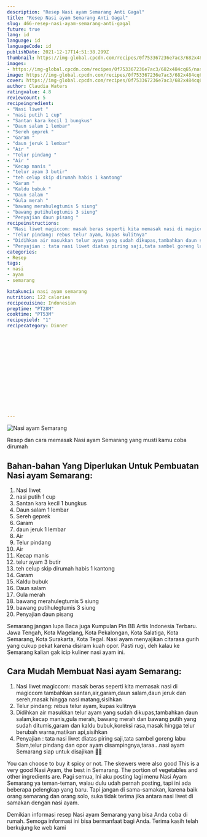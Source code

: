 ```yaml
---
description: "Resep Nasi ayam Semarang Anti Gagal"
title: "Resep Nasi ayam Semarang Anti Gagal"
slug: 466-resep-nasi-ayam-semarang-anti-gagal
future: true
lang: id
language: id
languageCode: id
publishDate: 2021-12-17T14:51:38.299Z 
thumbnail: https://img-global.cpcdn.com/recipes/0f753367236e7ac3/682x484cq65/nasi-ayam-semarang-foto-resep-utama.png
images:
- https://img-global.cpcdn.com/recipes/0f753367236e7ac3/682x484cq65/nasi-ayam-semarang-foto-resep-utama.png
image: https://img-global.cpcdn.com/recipes/0f753367236e7ac3/682x484cq65/nasi-ayam-semarang-foto-resep-utama.png
cover: https://img-global.cpcdn.com/recipes/0f753367236e7ac3/682x484cq65/nasi-ayam-semarang-foto-resep-utama.png
author: Claudia Waters
ratingvalue: 4.8
reviewcount: 5
recipeingredient:
- "Nasi liwet "
- "nasi putih 1 cup"
- "Santan kara kecil 1 bungkus"
- "Daun salam 1 lembar"
- "Sereh geprek "
- "Garam "
- "daun jeruk 1 lembar"
- "Air "
- "Telur pindang "
- "Air "
- "Kecap manis "
- "telur ayam 3 butir"
- "teh celup skip dirumah habis 1 kantong"
- "Garam "
- "Kaldu bubuk "
- "Daun salam "
- "Gula merah "
- "bawang merahulegtumis 5 siung"
- "bawang putihulegtumis 3 siung"
- "Penyajian daun pisang "
recipeinstructions:
- "Nasi liwet magiccom: masak beras seperti kita memasak nasi di magiccom tambahkan santan,air,garam,daun salam,daun jeruk dan sereh,masak hingga nasi matang,sisihkan"
- "Telur pindang: rebus telur ayam, kupas kulitnya"
- "Didihkan air masukkan telur ayam yang sudah dikupas,tambahkan daun salam,kecap manis,gula merah, bawang merah dan bawang putih yang sudah ditumis,garam dan kaldu bubuk,koreksi rasa,masak hingga telur berubah warna,matikan api,sisihkan"
- "Penyajian : tata nasi liwet diatas piring saji,tata sambel goreng labu Siam,telur pindang dan opor ayam disampingnya,taraa...nasi ayam Semarang siap untuk disajikan 🤗💞"
categories:
- Resep
tags:
- nasi
- ayam
- semarang

katakunci: nasi ayam semarang 
nutrition: 122 calories
recipecuisine: Indonesian
preptime: "PT28M"
cooktime: "PT53M"
recipeyield: "1"
recipecategory: Dinner


     
    
    
    
    
    
    
    
    
    
    
      
    
---
```



![Nasi ayam Semarang](https://img-global.cpcdn.com/recipes/0f753367236e7ac3/682x484cq65/nasi-ayam-semarang-foto-resep-utama.png)

Resep dan cara memasak  Nasi ayam Semarang yang musti kamu coba dirumah

<!--inarticleads1-->

## Bahan-bahan Yang Diperlukan Untuk Pembuatan Nasi ayam Semarang:

1. Nasi liwet 
1. nasi putih 1 cup
1. Santan kara kecil 1 bungkus
1. Daun salam 1 lembar
1. Sereh geprek 
1. Garam 
1. daun jeruk 1 lembar
1. Air 
1. Telur pindang 
1. Air 
1. Kecap manis 
1. telur ayam 3 butir
1. teh celup skip dirumah habis 1 kantong
1. Garam 
1. Kaldu bubuk 
1. Daun salam 
1. Gula merah 
1. bawang merahulegtumis 5 siung
1. bawang putihulegtumis 3 siung
1. Penyajian daun pisang 

Semarang jangan lupa Baca juga Kumpulan Pin BB Artis Indonesia Terbaru. Jawa Tengah, Kota Magelang, Kota Pekalongan, Kota Salatiga, Kota Semarang, Kota Surakarta, Kota Tegal. Nasi ayam menyajikan citarasa gurih yang cukup pekat karena disiram kuah opor. Pasti rugi, deh kalau ke Semarang kalian gak icip kuliner nasi ayam ini. 

<!--inarticleads2-->

## Cara Mudah Membuat Nasi ayam Semarang:

1. Nasi liwet magiccom: masak beras seperti kita memasak nasi di magiccom tambahkan santan,air,garam,daun salam,daun jeruk dan sereh,masak hingga nasi matang,sisihkan
1. Telur pindang: rebus telur ayam, kupas kulitnya
1. Didihkan air masukkan telur ayam yang sudah dikupas,tambahkan daun salam,kecap manis,gula merah, bawang merah dan bawang putih yang sudah ditumis,garam dan kaldu bubuk,koreksi rasa,masak hingga telur berubah warna,matikan api,sisihkan
1. Penyajian : tata nasi liwet diatas piring saji,tata sambel goreng labu Siam,telur pindang dan opor ayam disampingnya,taraa...nasi ayam Semarang siap untuk disajikan 🤗💞


You can choose to buy it spicy or not. The skewers were also good This is a very good Nasi Ayam, the best in Semarang. The portion of vegetables and other ingredients are. Pagi semua, Ini aku posting lagi menu Nasi Ayam Semarang ya teman-teman, walau dulu udah pernah posting, tapi ini ada beberapa pelengkap yang baru. Tapi jangan di sama-samakan, karena baik orang semarang dan orang solo, suka tidak terima jika antara nasi liwet di samakan dengan nasi ayam. 

Demikian informasi  resep Nasi ayam Semarang   yang bisa Anda coba di rumah. Semoga informasi ini bisa bermanfaat bagi Anda. Terima kasih telah berkujung ke web kami
